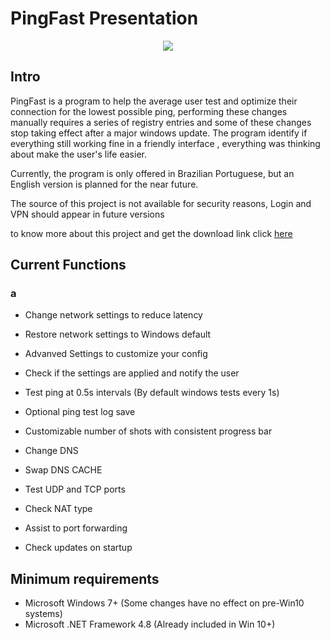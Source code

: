 # PingFast Presentation

<p align="center">
  <img src="https://user-images.githubusercontent.com/106140045/187012517-be90852f-55e5-435c-a49b-13ecddc030cf.jpg?raw=true"/>
</p>

## Intro

PingFast is a program to help the average user test and optimize their connection for the lowest possible ping, performing these changes manually requires a series of registry entries and some of these changes stop taking effect after a major windows update. The program identify if everything still working fine in a friendly interface , everything was thinking about make the user's life easier. </p>

Currently, the program is only offered in Brazilian Portuguese, but an English version is planned for the near future. </p>

The source of this project is not available for security reasons, Login and VPN should appear in future versions </p>

to know more about this project and get the download link click <a href="https://pingfast.com.br">here</a>

## Current Functions

### a

- Change network settings to reduce latency
- Restore network settings to Windows default
- Advanved Settings to customize your config
- Check if the settings are applied and notify the user

- Test ping at 0.5s intervals (By default windows tests every 1s)
- Optional ping test log save
- Customizable number of shots with consistent progress bar

- Change DNS
- Swap DNS CACHE

- Test UDP and TCP ports
- Check NAT type
- Assist to port forwarding 

- Check updates on startup

## Minimum requirements

- Microsoft Windows 7+ (Some changes have no effect on pre-Win10 systems)
- Microsoft .NET Framework 4.8 (Already included in Win 10+)
